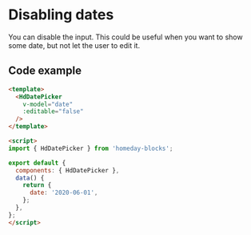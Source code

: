 # Disabling dates

You can disable the input. This could be useful when you want to show some date, but not let the user to edit it.

## Code example

```html
<template>
  <HdDatePicker
    v-model="date"
    :editable="false"
  />
</template>

<script>
import { HdDatePicker } from 'homeday-blocks';

export default {
  components: { HdDatePicker },
  data() {
    return {
      date: '2020-06-01',
    };
  },
};
</script>
```
